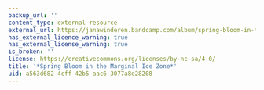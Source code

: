 ```yaml
---
backup_url: ''
content_type: external-resource
external_url: https://janawinderen.bandcamp.com/album/spring-bloom-in-the-marginal-ice-zone
has_external_licence_warning: true
has_external_license_warning: true
is_broken: ''
license: https://creativecommons.org/licenses/by-nc-sa/4.0/
title: '*Spring Bloom in the Marginal Ice Zone*'
uid: a563d682-4cff-42b5-aac6-3077a8e28208
---
```

